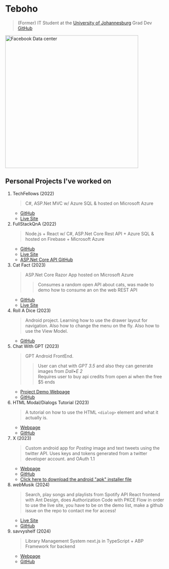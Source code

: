 # Teboho

> (Former) IT Student at the [University of Johannesburg](https://www.uj.ac.za)
> Grad Dev 
> [GitHub](https://github.com/teboho)

<img style="width: 30em;" src="assets/images/Facebook010_data-center.jpg" alt="Facebook Data center">

## Personal Projects I've worked on

1. TechFellows (2022)
      > C#, ASP.Net MVC w/ Azure SQL & hosted on Microsoft Azure
      - [GitHub](https://github.com/teboho/TechFellows)
      - [Live Site](https://techfellows.azurewebsites.net)
2. FullStackQnA (2022)
      > Node.js + React w/ C#, ASP.Net Core Rest API + Azure SQL & hosted on Firebase + Microsoft Azure
      - [GitHub](https://github.com/teboho/fullstackqna)
      - [Live Site](https://fullstackqna.web.app)
      - [ASP.Net Core API GitHub](https://github.com/teboho/FullstackQnA-API)
3. Cat Fact (2023)
      > ASP.Net Core Razor App hosted on Microsoft Azure
      >> Consumes a random open API about cats, was made to demo how to consume an on the web REST API
      - [GitHub](https://github.com/teboho/ConsumingRestWithANC)
      - [Live Site](https://catfact.azurewebsites.net/)
4. Roll A Dice (2023)
      > Android project. Learning how to use the drawer layout for navigation. Also how to change the menu on the fly. Also how to use the View Model.
      - [GitHub](https://github.com/teboho/drawer-layout)
5. Chat With GPT (2023)
      > GPT Android FrontEnd.
      > > User can chat with *GPT 3.5* and also they can generate images from *Dall•E 2*  
      > > Requires user to buy api credits from open ai when the free $5 ends
      - [Project Demo Webpage](https://teboho.github.io/gpt-client)
      - [GitHub](https://github.com/teboho/gpt-client)
6. HTML Modal/Dialogs Tutorial (2023)
      > A tutorial on how to use the HTML `<dialog>` element and what it actually is.
      - [Webpage](https://teboho.github.io/dialogvsmodal)  
      - [GitHub](https://github.com/teboho/dialogvsmodal)  
7. X (2023)
      > Custom android app for *Posting* image and text tweets using the twitter API.
      > Uses keys and tokens generated from a twitter developer account. and OAuth 1.1
      - [Webpage](https://teboho.github.io/x)  
      - [GitHub](https://github.com/teboho/x)
      - [Click here to download the android "apk" installer file](https://github.com/teboho/x/releases/download/8.10.2023-v0/TweetJava.apk)  
8. <em>web</em>Musik (2024)
      > Search, play songs and playlists from Spotify API
      > React frontend with Ant Design, does Authorization Code with PKCE Flow
      > in order to use the live site, you have to be on the demo list, make a github issue on the repo to contact me for access!
      - [Live Site](https://webmusik.web.app/)  
      - [GitHub](https://github.com/teboho/webMusik)   
9. savvyshelf (2024)
      > Library Management System
      > next.js in TypeScript + ABP Framework for backend
      - [Webpage](https://teboho.github.io/lms)  
      - [GitHub](https://github.com/teboho/lms)
 
